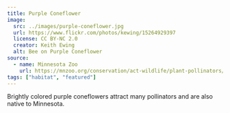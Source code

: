 ```yaml
---
title: Purple Coneflower
image:
  src: ../images/purple-coneflower.jpg
  url: https://www.flickr.com/photos/kewing/15264929397
  license: CC BY-NC 2.0
  creator: Keith Ewing
  alt: Bee on Purple Coneflower
source:
  - name: Minnesota Zoo
    url: https://mnzoo.org/conservation/act-wildlife/plant-pollinators/
tags: ["habitat", "featured"]
---
```

Brightly colored purple coneflowers attract many pollinators and are also native to Minnesota.
